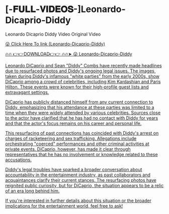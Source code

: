 # [-𝐅𝐔𝐋𝐋-𝐕𝐈𝐃𝐄𝐎𝐒-]Leonardo-Dicaprio-Diddy
 Leonardo Dicaprio Diddy Video Original Video

<a href="https://fifa55ballz.com/redgtedr"> 😜 Click Here To link (Leonardo-Dicaprio-Diddy)

🔥🔥 👉👉DOWNLOAD👉👉 🔥🔥➤  <a href="https://fifa55ballz.com/redgtedr"> 😜 Leonardo-Dicaprio-Diddy

Leonardo DiCaprio and Sean "Diddy" Combs have recently made headlines due to resurfaced photos and Diddy's ongoing legal issues. The images, taken during Diddy's infamous "white parties" from the early 2000s, show DiCaprio among a crowd of celebrities, including Kim Kardashian and Paris Hilton. These events were known for their high-profile guest lists and extravagant settings.

DiCaprio has publicly distanced himself from any current connection to Diddy, emphasizing that his attendance at these parties was limited to a time when they were widely attended by various celebrities. Sources close to the actor have clarified that he has had no contact with Diddy for years and that the actor's focus remains on his career and personal life.

This resurfacing of past connections has coincided with Diddy's arrest on charges of racketeering and sex trafficking. Allegations include orchestrating "coerced" performances and other criminal activities at private events. DiCaprio, however, has made it clear through representatives that he has no involvement or knowledge related to these accusations.

Diddy's legal troubles have sparked a broader conversation about accountability in the entertainment industry, as past collaborators and acquaintances clarify their current stances. The resurfacing photos have reignited public curiosity, but for DiCaprio, the situation appears to be a relic of an era long behind him. 

If you're interested in further details about this situation or the broader implications for the entertainment world, feel free to ask!
